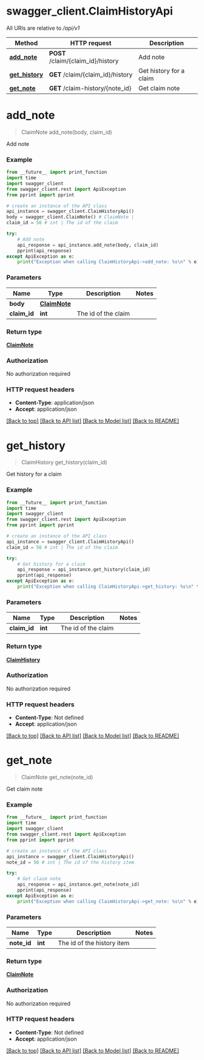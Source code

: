 # swagger_client.ClaimHistoryApi

All URIs are relative to */api/v1*

Method | HTTP request | Description
------------- | ------------- | -------------
[**add_note**](ClaimHistoryApi.md#add_note) | **POST** /claim/{claim_id}/history | Add note
[**get_history**](ClaimHistoryApi.md#get_history) | **GET** /claim/{claim_id}/history | Get history for a claim
[**get_note**](ClaimHistoryApi.md#get_note) | **GET** /claim-history/{note_id} | Get claim note

# **add_note**
> ClaimNote add_note(body, claim_id)

Add note

### Example
```python
from __future__ import print_function
import time
import swagger_client
from swagger_client.rest import ApiException
from pprint import pprint

# create an instance of the API class
api_instance = swagger_client.ClaimHistoryApi()
body = swagger_client.ClaimNote() # ClaimNote | 
claim_id = 56 # int | The id of the claim

try:
    # Add note
    api_response = api_instance.add_note(body, claim_id)
    pprint(api_response)
except ApiException as e:
    print("Exception when calling ClaimHistoryApi->add_note: %s\n" % e)
```

### Parameters

Name | Type | Description  | Notes
------------- | ------------- | ------------- | -------------
 **body** | [**ClaimNote**](ClaimNote.md)|  | 
 **claim_id** | **int**| The id of the claim | 

### Return type

[**ClaimNote**](ClaimNote.md)

### Authorization

No authorization required

### HTTP request headers

 - **Content-Type**: application/json
 - **Accept**: application/json

[[Back to top]](#) [[Back to API list]](../README.md#documentation-for-api-endpoints) [[Back to Model list]](../README.md#documentation-for-models) [[Back to README]](../README.md)

# **get_history**
> ClaimHistory get_history(claim_id)

Get history for a claim

### Example
```python
from __future__ import print_function
import time
import swagger_client
from swagger_client.rest import ApiException
from pprint import pprint

# create an instance of the API class
api_instance = swagger_client.ClaimHistoryApi()
claim_id = 56 # int | The id of the claim

try:
    # Get history for a claim
    api_response = api_instance.get_history(claim_id)
    pprint(api_response)
except ApiException as e:
    print("Exception when calling ClaimHistoryApi->get_history: %s\n" % e)
```

### Parameters

Name | Type | Description  | Notes
------------- | ------------- | ------------- | -------------
 **claim_id** | **int**| The id of the claim | 

### Return type

[**ClaimHistory**](ClaimHistory.md)

### Authorization

No authorization required

### HTTP request headers

 - **Content-Type**: Not defined
 - **Accept**: application/json

[[Back to top]](#) [[Back to API list]](../README.md#documentation-for-api-endpoints) [[Back to Model list]](../README.md#documentation-for-models) [[Back to README]](../README.md)

# **get_note**
> ClaimNote get_note(note_id)

Get claim note

### Example
```python
from __future__ import print_function
import time
import swagger_client
from swagger_client.rest import ApiException
from pprint import pprint

# create an instance of the API class
api_instance = swagger_client.ClaimHistoryApi()
note_id = 56 # int | The id of the history item

try:
    # Get claim note
    api_response = api_instance.get_note(note_id)
    pprint(api_response)
except ApiException as e:
    print("Exception when calling ClaimHistoryApi->get_note: %s\n" % e)
```

### Parameters

Name | Type | Description  | Notes
------------- | ------------- | ------------- | -------------
 **note_id** | **int**| The id of the history item | 

### Return type

[**ClaimNote**](ClaimNote.md)

### Authorization

No authorization required

### HTTP request headers

 - **Content-Type**: Not defined
 - **Accept**: application/json

[[Back to top]](#) [[Back to API list]](../README.md#documentation-for-api-endpoints) [[Back to Model list]](../README.md#documentation-for-models) [[Back to README]](../README.md)

